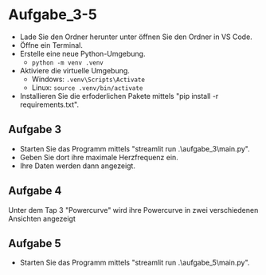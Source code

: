 # Aufgabe_3-5



- Lade Sie den Ordner herunter unter öffnen Sie den Ordner in VS Code.
- Öffne ein Terminal.
- Erstelle eine neue Python-Umgebung.
    - `python -m venv .venv`
- Aktiviere die virtuelle Umgebung.
    - Windows: `.venv\Scripts\Activate`
    - Linux: `source .venv/bin/activate`
- Installieren Sie die erfoderlichen Pakete mittels "pip install -r requirements.txt".

## Aufgabe 3

- Starten Sie das Programm mittels "streamlit run .\aufgabe_3\main.py".
- Geben Sie dort ihre maximale Herzfrequenz ein.
- Ihre Daten werden dann angezeigt.

## Aufgabe 4

Unter dem Tap 3 "Powercurve" wird ihre Powercurve in zwei verschiedenen Ansichten angezeigt

## Aufgabe 5
- Starten Sie das Programm mittels "streamlit run .\aufgabe_5\main.py".
